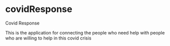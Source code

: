 # covidResponse
Covid Response

This is the application for connecting the people who need help with people who are willing to help in this covid crisis
